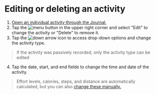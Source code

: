 # Editing or deleting an activity

1. [Open an individual activity through the Journal.]( )
2. Tap the ![menu]( ) button in the upper right corner and select "Edit" to change the activity or "Delete" to remove it.
3. Tap the ![down arrow]( ) icon to access drop-down options and change the activity type.

> If the activity was passively recorded, only the activity type can be edited

4. Tap the date, start, and end fields to change the time and date of the activity.

> Effort levels, calories, steps, and distance are automatically calculated, but you can also [change these manually.]( )
